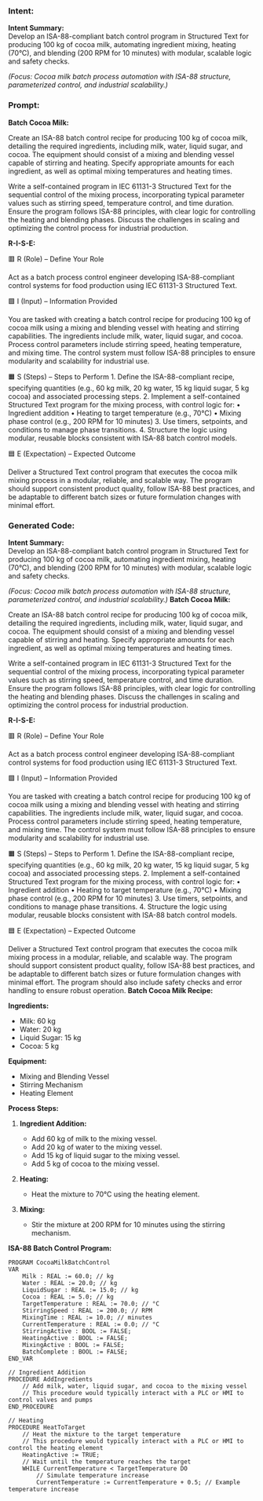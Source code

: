### Intent:
**Intent Summary:**  
Develop an ISA-88-compliant batch control program in Structured Text for producing 100 kg of cocoa milk, automating ingredient mixing, heating (70°C), and blending (200 RPM for 10 minutes) with modular, scalable logic and safety checks.  

*(Focus: Cocoa milk batch process automation with ISA-88 structure, parameterized control, and industrial scalability.)*

### Prompt:
**Batch Cocoa Milk:**

Create an ISA-88 batch control recipe for producing 100 kg of cocoa milk, detailing the required ingredients, including milk, water, liquid sugar, and cocoa. The equipment should consist of a mixing and blending vessel capable of stirring and heating. Specify appropriate amounts for each ingredient, as well as optimal mixing temperatures and heating times.

Write a self-contained program in IEC 61131-3 Structured Text for the sequential control of the mixing process, incorporating typical parameter values such as stirring speed, temperature control, and time duration. Ensure the program follows ISA-88 principles, with clear logic for controlling the heating and blending phases. Discuss the challenges in scaling and optimizing the control process for industrial production.

**R-I-S-E:**

🟥 R (Role) – Define Your Role

Act as a batch process control engineer developing ISA-88-compliant control systems for food production using IEC 61131-3 Structured Text.

🟩 I (Input) – Information Provided

You are tasked with creating a batch control recipe for producing 100 kg of cocoa milk using a mixing and blending vessel with heating and stirring capabilities. The ingredients include milk, water, liquid sugar, and cocoa. Process control parameters include stirring speed, heating temperature, and mixing time. The control system must follow ISA-88 principles to ensure modularity and scalability for industrial use.

🟧 S (Steps) – Steps to Perform
	1.	Define the ISA-88-compliant recipe, specifying quantities (e.g., 60 kg milk, 20 kg water, 15 kg liquid sugar, 5 kg cocoa) and associated processing steps.
	2.	Implement a self-contained Structured Text program for the mixing process, with control logic for:
	•	Ingredient addition
	•	Heating to target temperature (e.g., 70°C)
	•	Mixing phase control (e.g., 200 RPM for 10 minutes)
	3.	Use timers, setpoints, and conditions to manage phase transitions.
	4.	Structure the logic using modular, reusable blocks consistent with ISA-88 batch control models.

🟦 E (Expectation) – Expected Outcome

Deliver a Structured Text control program that executes the cocoa milk mixing process in a modular, reliable, and scalable way. The program should support consistent product quality, follow ISA-88 best practices, and be adaptable to different batch sizes or future formulation changes with minimal effort.

### Generated Code:
**Intent Summary:**  
Develop an ISA-88-compliant batch control program in Structured Text for producing 100 kg of cocoa milk, automating ingredient mixing, heating (70°C), and blending (200 RPM for 10 minutes) with modular, scalable logic and safety checks.  

*(Focus: Cocoa milk batch process automation with ISA-88 structure, parameterized control, and industrial scalability.)*
**Batch Cocoa Milk:**

Create an ISA-88 batch control recipe for producing 100 kg of cocoa milk, detailing the required ingredients, including milk, water, liquid sugar, and cocoa. The equipment should consist of a mixing and blending vessel capable of stirring and heating. Specify appropriate amounts for each ingredient, as well as optimal mixing temperatures and heating times.

Write a self-contained program in IEC 61131-3 Structured Text for the sequential control of the mixing process, incorporating typical parameter values such as stirring speed, temperature control, and time duration. Ensure the program follows ISA-88 principles, with clear logic for controlling the heating and blending phases. Discuss the challenges in scaling and optimizing the control process for industrial production.

**R-I-S-E:**

🟥 R (Role) – Define Your Role

Act as a batch process control engineer developing ISA-88-compliant control systems for food production using IEC 61131-3 Structured Text.

🟩 I (Input) – Information Provided

You are tasked with creating a batch control recipe for producing 100 kg of cocoa milk using a mixing and blending vessel with heating and stirring capabilities. The ingredients include milk, water, liquid sugar, and cocoa. Process control parameters include stirring speed, heating temperature, and mixing time. The control system must follow ISA-88 principles to ensure modularity and scalability for industrial use.

🟧 S (Steps) – Steps to Perform
	1.	Define the ISA-88-compliant recipe, specifying quantities (e.g., 60 kg milk, 20 kg water, 15 kg liquid sugar, 5 kg cocoa) and associated processing steps.
	2.	Implement a self-contained Structured Text program for the mixing process, with control logic for:
	•	Ingredient addition
	•	Heating to target temperature (e.g., 70°C)
	•	Mixing phase control (e.g., 200 RPM for 10 minutes)
	3.	Use timers, setpoints, and conditions to manage phase transitions.
	4.	Structure the logic using modular, reusable blocks consistent with ISA-88 batch control models.

🟦 E (Expectation) – Expected Outcome

Deliver a Structured Text control program that executes the cocoa milk mixing process in a modular, reliable, and scalable way. The program should support consistent product quality, follow ISA-88 best practices, and be adaptable to different batch sizes or future formulation changes with minimal effort. The program should also include safety checks and error handling to ensure robust operation.
**Batch Cocoa Milk Recipe:**

**Ingredients:**
- Milk: 60 kg
- Water: 20 kg
- Liquid Sugar: 15 kg
- Cocoa: 5 kg

**Equipment:**
- Mixing and Blending Vessel
- Stirring Mechanism
- Heating Element

**Process Steps:**
1. **Ingredient Addition:**
   - Add 60 kg of milk to the mixing vessel.
   - Add 20 kg of water to the mixing vessel.
   - Add 15 kg of liquid sugar to the mixing vessel.
   - Add 5 kg of cocoa to the mixing vessel.

2. **Heating:**
   - Heat the mixture to 70°C using the heating element.

3. **Mixing:**
   - Stir the mixture at 200 RPM for 10 minutes using the stirring mechanism.

**ISA-88 Batch Control Program:**

```structuredtext
PROGRAM CocoaMilkBatchControl
VAR
    Milk : REAL := 60.0; // kg
    Water : REAL := 20.0; // kg
    LiquidSugar : REAL := 15.0; // kg
    Cocoa : REAL := 5.0; // kg
    TargetTemperature : REAL := 70.0; // °C
    StirringSpeed : REAL := 200.0; // RPM
    MixingTime : REAL := 10.0; // minutes
    CurrentTemperature : REAL := 0.0; // °C
    StirringActive : BOOL := FALSE;
    HeatingActive : BOOL := FALSE;
    MixingActive : BOOL := FALSE;
    BatchComplete : BOOL := FALSE;
END_VAR

// Ingredient Addition
PROCEDURE AddIngredients
    // Add milk, water, liquid sugar, and cocoa to the mixing vessel
    // This procedure would typically interact with a PLC or HMI to control valves and pumps
END_PROCEDURE

// Heating
PROCEDURE HeatToTarget
    // Heat the mixture to the target temperature
    // This procedure would typically interact with a PLC or HMI to control the heating element
    HeatingActive := TRUE;
    // Wait until the temperature reaches the target
    WHILE CurrentTemperature < TargetTemperature DO
        // Simulate temperature increase
        CurrentTemperature := CurrentTemperature + 0.5; // Example temperature increase
